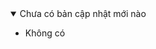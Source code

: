 <details open>
    <summary> Chưa có bản cập nhật mới nào</summary>
    <ul>
        <li>Không có</li>
    </ul>
</details>
